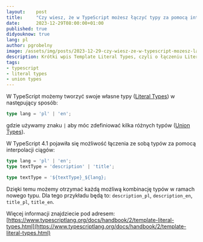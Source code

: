 ```yaml
---
layout:    post
title:     "Czy wiesz, że w TypeScript możesz łączyć typy za pomocą interpolacji ciągów znaków?"
date:      2023-12-29T08:00:00+01:00
published: true
didyouknow: true
lang: pl
author: pgrobelny
image: /assets/img/posts/2023-12-29-czy-wiesz-ze-w-typescript-mozesz-laczyc-typy-za-pomoca-interpolacji-ciagow-znakow/thumbnail.webp
description: Krótki wpis Template Literal Types, czyli o łączeniu Literal Types za pomocą interpolacji ciągów znaków.
tags:
- typescript
- literal types
- union types
---
```


W TypeScript możemy tworzyć swoje własne typy ([Literal Types](https://www.typescriptlang.org/docs/handbook/2/everyday-types.html#literal-types)) w następujący sposób:
```typescript
type lang = 'pl' | 'en';
```
gdzie używamy znaku `|` aby móc zdefiniować kilka różnych typów ([Union Types](https://www.typescriptlang.org/docs/handbook/2/everyday-types.html#union-types)).

W TypeScript 4.1 pojawiła się możliwość łączenia ze sobą typów za pomocą interpolacji ciągów:
```typescript
type lang = 'pl' | 'en';
type textType = 'description' | 'title';

type textType = '${textType}_${lang};
```
Dzięki temu możemy otrzymać każdą możliwą kombinację typów w ramach nowego typu. Dla tego przykładu będą to: `description_pl`, `description_en`, `title_pl`, `title_en`.

Więcej informacji znajdziecie pod adresem: [https://www.typescriptlang.org/docs/handbook/2/template-literal-types.html](https://www.typescriptlang.org/docs/handbook/2/template-literal-types.html)


